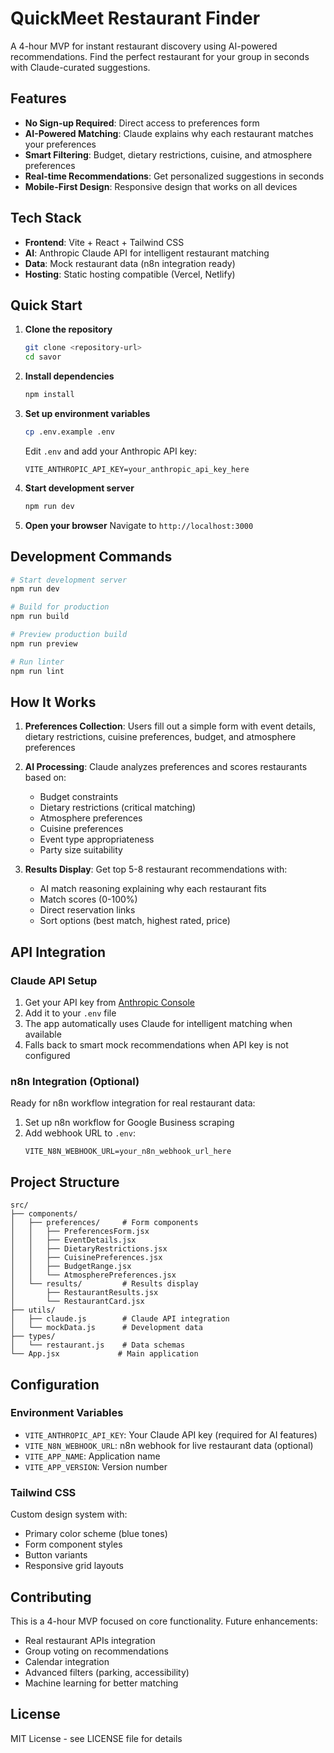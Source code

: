 # QuickMeet Restaurant Finder

A 4-hour MVP for instant restaurant discovery using AI-powered recommendations. Find the perfect restaurant for your group in seconds with Claude-curated suggestions.

## Features

- **No Sign-up Required**: Direct access to preferences form
- **AI-Powered Matching**: Claude explains why each restaurant matches your preferences  
- **Smart Filtering**: Budget, dietary restrictions, cuisine, and atmosphere preferences
- **Real-time Recommendations**: Get personalized suggestions in seconds
- **Mobile-First Design**: Responsive design that works on all devices

## Tech Stack

- **Frontend**: Vite + React + Tailwind CSS
- **AI**: Anthropic Claude API for intelligent restaurant matching
- **Data**: Mock restaurant data (n8n integration ready)
- **Hosting**: Static hosting compatible (Vercel, Netlify)

## Quick Start

1. **Clone the repository**
   ```bash
   git clone <repository-url>
   cd savor
   ```

2. **Install dependencies**
   ```bash
   npm install
   ```

3. **Set up environment variables**
   ```bash
   cp .env.example .env
   ```
   
   Edit `.env` and add your Anthropic API key:
   ```
   VITE_ANTHROPIC_API_KEY=your_anthropic_api_key_here
   ```

4. **Start development server**
   ```bash
   npm run dev
   ```

5. **Open your browser**
   Navigate to `http://localhost:3000`

## Development Commands

```bash
# Start development server
npm run dev

# Build for production
npm run build

# Preview production build
npm run preview

# Run linter
npm run lint
```

## How It Works

1. **Preferences Collection**: Users fill out a simple form with event details, dietary restrictions, cuisine preferences, budget, and atmosphere preferences

2. **AI Processing**: Claude analyzes preferences and scores restaurants based on:
   - Budget constraints
   - Dietary restrictions (critical matching)
   - Atmosphere preferences  
   - Cuisine preferences
   - Event type appropriateness
   - Party size suitability

3. **Results Display**: Get top 5-8 restaurant recommendations with:
   - AI match reasoning explaining why each restaurant fits
   - Match scores (0-100%)
   - Direct reservation links
   - Sort options (best match, highest rated, price)

## API Integration

### Claude API Setup

1. Get your API key from [Anthropic Console](https://console.anthropic.com/)
2. Add it to your `.env` file
3. The app automatically uses Claude for intelligent matching when available
4. Falls back to smart mock recommendations when API key is not configured

### n8n Integration (Optional)

Ready for n8n workflow integration for real restaurant data:

1. Set up n8n workflow for Google Business scraping
2. Add webhook URL to `.env`:
   ```
   VITE_N8N_WEBHOOK_URL=your_n8n_webhook_url_here
   ```

## Project Structure

```
src/
├── components/
│   ├── preferences/     # Form components
│   │   ├── PreferencesForm.jsx
│   │   ├── EventDetails.jsx
│   │   ├── DietaryRestrictions.jsx
│   │   ├── CuisinePreferences.jsx
│   │   ├── BudgetRange.jsx
│   │   └── AtmospherePreferences.jsx
│   └── results/         # Results display
│       ├── RestaurantResults.jsx
│       └── RestaurantCard.jsx
├── utils/
│   ├── claude.js        # Claude API integration
│   └── mockData.js      # Development data
├── types/
│   └── restaurant.js    # Data schemas
└── App.jsx             # Main application
```

## Configuration

### Environment Variables

- `VITE_ANTHROPIC_API_KEY`: Your Claude API key (required for AI features)
- `VITE_N8N_WEBHOOK_URL`: n8n webhook for live restaurant data (optional)
- `VITE_APP_NAME`: Application name
- `VITE_APP_VERSION`: Version number

### Tailwind CSS

Custom design system with:
- Primary color scheme (blue tones)
- Form component styles
- Button variants
- Responsive grid layouts

## Contributing

This is a 4-hour MVP focused on core functionality. Future enhancements:

- Real restaurant APIs integration
- Group voting on recommendations  
- Calendar integration
- Advanced filters (parking, accessibility)
- Machine learning for better matching

## License

MIT License - see LICENSE file for details
